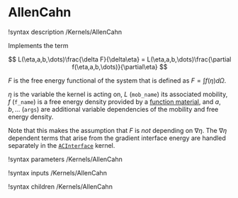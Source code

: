 # AllenCahn

!syntax description /Kernels/AllenCahn

Implements the term

$$
L(\eta,a,b,\dots)\frac{\delta F}{\delta\eta} = L(\eta,a,b,\dots)\frac{\partial f(\eta,a,b,\dots)}{\partial\eta}
$$

$F$ is the free energy functional of the system that is defined as $F=\int f(\eta) d\Omega$.

$\eta$ is the variable the kernel is acting on, $L$ (`mob_name`) its associated mobility,
$f$ (`f_name`) is a free energy density provided by a [function material](../../introduction/FunctionMaterials), and
$a,b,\dots$ (`args`) are additional variable dependencies of the mobility and free energy density.

Note that this makes the assumption that $F$ is _not_ depending on $\nabla\eta$. The $\nabla \eta$ dependent terms
that arise from the gradient interface energy are handled separately in the [`ACInterface`](/ACInterface.md) kernel.

!syntax parameters /Kernels/AllenCahn

!syntax inputs /Kernels/AllenCahn

!syntax children /Kernels/AllenCahn
